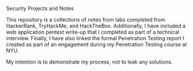 Security Projects and Notes

This repository is a collections of notes from labs completed from HackerRank, TryHackMe, and HackTheBox. Additionally, I have included a web application pentest write-up that I completed as part of a technical interview. Finally, I have also linked the formal Penetration Testing report I created as part of an engagement during my Penetration Testing course at NYU.

My intention is to demonstrate my process, not to leak any solutions.